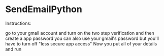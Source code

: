 # SendEmailPython

Instructions:

go to your gmail account and turn on the two step verification and then create a app password
you can also use your gmail's password but you'll have to turn off "less secure app access"
Now you put all of your details and run
